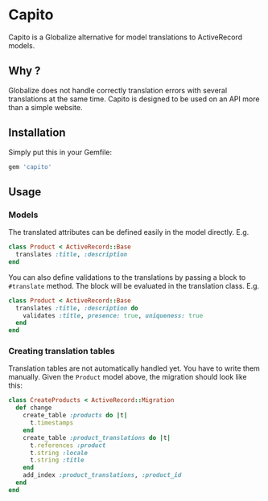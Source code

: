 # Capito

Capito is a Globalize alternative for model translations to ActiveRecord models.

## Why ?

Globalize does not handle correctly translation errors with several translations at the same time. 
Capito is designed to be used on an API more than a simple website.

## Installation

Simply put this in your Gemfile:

```ruby
gem 'capito'
```

## Usage

### Models

The translated attributes can be defined easily in the model directly. E.g.

```ruby
class Product < ActiveRecord::Base
  translates :title, :description
end
```

You can also define validations to the translations by passing a block to `#translate` method. 
The block will be evaluated in the translation class. E.g.

```ruby
class Product < ActiveRecord::Base
  translates :title, :description do
    validates :title, presence: true, uniqueness: true
  end
end
```

### Creating translation tables

Translation tables are not automatically handled yet. You have to write them manually. Given the `Product` model above, the migration should look like this:

```ruby
class CreateProducts < ActiveRecord::Migration
  def change
    create_table :products do |t|
      t.timestamps
    end
    create_table :product_translations do |t|
      t.references :product
      t.string :locale
      t.string :title
    end
    add_index :product_translations, :product_id
  end
end
```
